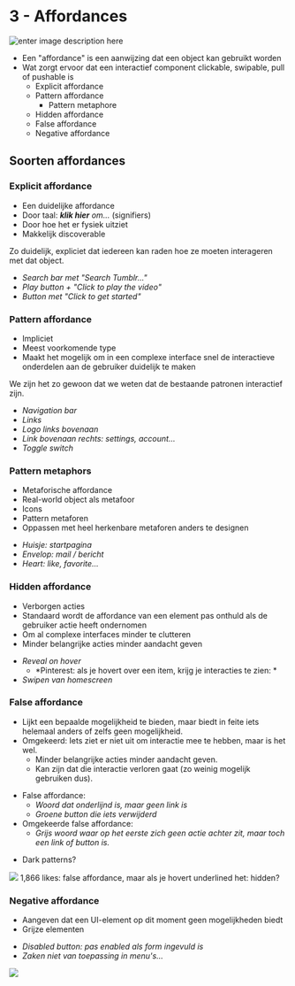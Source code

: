 # 3 - Affordances
![enter image description here](https://i.imgur.com/lMFKwU1.png)

- Een "affordance" is een aanwijzing dat een object kan gebruikt worden
- Wat zorgt ervoor dat een interactief component clickable, swipable, pull of pushable is
  - Explicit affordance
  - Pattern affordance
    - Pattern metaphore
  - Hidden affordance
  - False affordance
  - Negative affordance

## Soorten affordances
### Explicit affordance
- Een duidelijke affordance
- Door taal: ***klik hier** om...* (signifiers)
- Door hoe het er fysiek uitziet
- Makkelijk discoverable

Zo duidelijk, expliciet dat iedereen kan raden hoe ze moeten interageren met dat object.

- *Search bar met "Search Tumblr..."*
- *Play button + "Click to play the video"*
- *Button met "Click to get started"*


### Pattern affordance
- Impliciet
- Meest voorkomende type
- Maakt het mogelijk om in een complexe interface snel de interactieve onderdelen aan de gebruiker duidelijk te maken

We zijn het zo gewoon dat we weten dat de bestaande patronen interactief zijn.

- *Navigation bar*
- *Links*
- *Logo links bovenaan*
- *Link bovenaan rechts: settings, account...*
- *Toggle switch*

### Pattern metaphors
- Metaforische affordance
- Real-world object als metafoor
- Icons
- Pattern metaforen
- Oppassen met heel herkenbare metaforen anders te designen

+ *Huisje: startpagina*
+ *Envelop: mail / bericht*
+ *Heart: like, favorite...*

### Hidden affordance
- Verborgen acties
- Standaard wordt de affordance van een element pas onthuld als de gebruiker actie heeft ondernomen
- Om al complexe interfaces minder te clutteren
- Minder belangrijke acties minder aandacht geven

+ *Reveal on hover*
  + *Pinterest: als je hovert over een item, krijg je interacties te zien: *
+ *Swipen van homescreen*

### False affordance
+ Lijkt een bepaalde mogelijkheid te bieden, maar biedt in feite iets helemaal anders of zelfs geen mogelijkheid.
+ Omgekeerd: Iets ziet er niet uit om interactie mee te hebben, maar is het wel.
  + Minder belangrijke acties minder aandacht geven.
  + Kan zijn dat die interactie verloren gaat (zo weinig mogelijk gebruiken dus).

- False affordance:
  - *Woord dat onderlijnd is, maar geen link is*
  - *Groene button die iets verwijderd*
- Omgekeerde false affordance:
  - *Grijs woord waar op het eerste zich geen actie achter zit, maar toch een link of button is.*
  
+ Dark patterns?

![](https://i.imgur.com/VwVtjFJ.png)
1,866 likes: false affordance, maar als je hovert underlined het: hidden?

### Negative affordance
- Aangeven dat een UI-element op dit moment geen mogelijkheden biedt
- Grijze elementen

+ *Disabled button: pas enabled als form ingevuld is*
+ *Zaken niet van toepassing in menu's...*

![](https://i.imgur.com/gYM2kIw.png)
<!--stackedit_data:
eyJoaXN0b3J5IjpbMjc1ODI4NTkzXX0=
-->